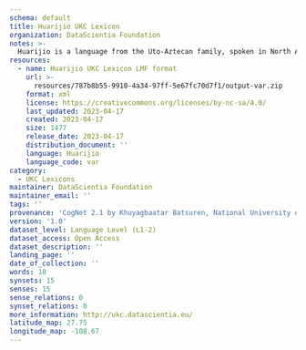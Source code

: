 ```yaml
---
schema: default
title: Huarijio UKC Lexicon
organization: DataScientia Foundation
notes: >-
  Huarijio is a language from the Uto-Aztecan family, spoken in North America. The UKC Lexicon of Huarijio is represented as a lexico-semantic network. It consists of words, word senses, synsets, as well as sense-level and synset-level relationships.
resources:
  - name: Huarijio UKC Lexicon LMF format
    url: >-
      resources/787b8b55-9910-4a34-97ff-5e67fc70d7f1/output-var.zip
    format: xml
    license: https://creativecommons.org/licenses/by-nc-sa/4.0/
    last_updated: 2023-04-17
    created: 2023-04-17
    size: 1477
    release_date: 2023-04-17
    distribution_document: ''
    language: Huarijio
    language_code: var
category:
  - UKC Lexicons
maintainer: DataScientia Foundation
maintainer_email: ''
tags: ''
provenance: 'CogNet 2.1 by Khuyagbaatar Batsuren, National University of Mongolia (http://cognet.ukc.disi.unitn.it); Native Languages of the Americas 2021.11. by Laura Redish and Orrin Lewis (http://www.native-languages.org); Princeton WordNet 2.1 by Princeton University (https://wordnet.princeton.edu)'
version: '1.0'
dataset_level: Language Level (L1-2)
dataset_access: Open Access
dataset_description: ''
landing_page: ''
date_of_collection: ''
words: 10
synsets: 15
senses: 15
sense_relations: 0
synset_relations: 0
more_information: http://ukc.datascientia.eu/
latitude_map: 27.75
longitude_map: -108.67
---
```

